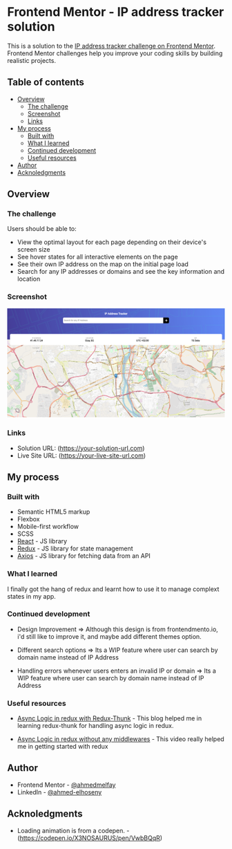 # Frontend Mentor - IP address tracker solution

This is a solution to the [IP address tracker challenge on Frontend Mentor](https://www.frontendmentor.io/challenges/ip-address-tracker-I8-0yYAH0). Frontend Mentor challenges help you improve your coding skills by building realistic projects.

## Table of contents

- [Overview](#overview)
  - [The challenge](#the-challenge)
  - [Screenshot](#screenshot)
  - [Links](#links)
- [My process](#my-process)
  - [Built with](#built-with)
  - [What I learned](#what-i-learned)
  - [Continued development](#continued-development)
  - [Useful resources](#useful-resources)
- [Author](#author)
- [Acknoledgments](#acknoledgments)

## Overview

### The challenge

Users should be able to:

- View the optimal layout for each page depending on their device's screen size
- See hover states for all interactive elements on the page
- See their own IP address on the map on the initial page load
- Search for any IP addresses or domains and see the key information and location

### Screenshot

![](./screenshot.png)

### Links

- Solution URL: (https://your-solution-url.com)
- Live Site URL: (https://your-live-site-url.com)

## My process

### Built with

- Semantic HTML5 markup
- Flexbox
- Mobile-first workflow
- SCSS
- [React](https://reactjs.org/) - JS library
- [Redux](https://nextjs.org/) - JS library for state management
- [Axios](https://github.com/axios/axios) - JS library for fetching data from an API

### What I learned

I finally got the hang of redux and learnt how to use it to manage complext states in my app.

### Continued development

- Design Improvement =>
  Although this design is from frontendmento.io, i'd still like to improve it, and maybe add different themes option.

- Different search options =>
  Its a WIP feature where user can search by domain name instead of IP Address

- Handling errors whenever users enters an invalid IP or domain =>
  Its a WIP feature where user can search by domain name instead of IP Address

### Useful resources

- [Async Logic in redux with Redux-Thunk](https://blog.logrocket.com/data-fetching-in-redux-apps-a-100-correct-approach-4d26e21750fc/) - This blog helped me in learning redux-thunk for handling async logic in redux.

- [Async Logic in redux without any middlewares](https://www.youtube.com/watch?v=0W6i5LYKCSI) - This video really helped me in getting started with redux

## Author

- Frontend Mentor - [@ahmedmelfay](https://www.frontendmentor.io/profile/ahmedmelfay)
- LinkedIn - [@ahmed-elhoseny](https://www.linkedin.com/in/ahmed-elhoseny-9790b41a9/)

## Acknoledgments

- Loading animation is from a codepen. - (https://codepen.io/X3NOSAURUS/pen/VwbBQqR)
